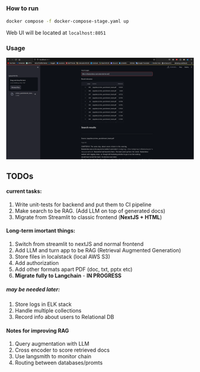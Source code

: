 ### How to run

```bash
docker compose -f docker-compose-stage.yaml up
```
Web UI will be located at ``localhost:8051``

### Usage
![example](media/search_example.png)


## TODOs

#### current tasks:
1) Write unit-tests for backend and put them to CI pipeline
2) Make search to be RAG. (Add LLM on top of generated docs)
3) Migrate from Streamlit to classic frontend (**NextJS + HTML**)

   

#### Long-term imortant things:
1) Switch from streamlit to nextJS and normal frontend
2) Add LLM and turn app to be RAG (Retrieval Augmented Generation)
3) Store files in localstack (local AWS S3)
4) Add authorization
5) Add other formats apart PDF (doc, txt, pptx etc)
6) **Migrate fully to Langchain** - **IN PROGRESS**
   
##### may be needed later:
1) Store logs in ELK stack
2) Handle multiple collections
3) Record info about users to Relational DB

#### Notes for improving RAG  
   1) Query augmentation with LLM
   2) Cross encoder to score retrieved docs
   3) Use langsmith to monitor chain
   4) Routing between databases/promts
